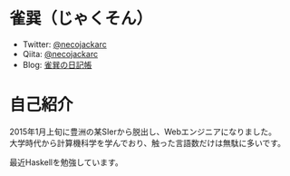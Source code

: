 # 雀巽（じゃくそん）

- Twitter: [@necojackarc](https://twitter.com/necojackarc)
- Qiita: [@necojackarc](http://qiita.com/necojackarc)
- Blog: [雀巽の日記帳](http://necojackarc.hatenablog.com/)

# 自己紹介
2015年1月上旬に豊洲の某SIerから脱出し、Webエンジニアになりました。  
大学時代から計算機科学を学んでおり、触った言語数だけは無駄に多いです。

最近Haskellを勉強しています。
